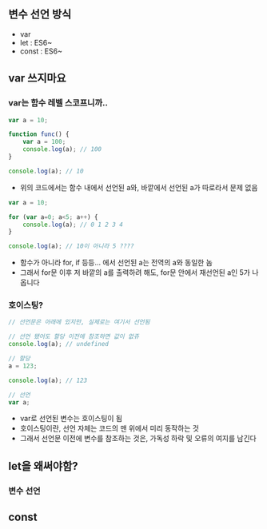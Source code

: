 ## 변수 선언 방식
- var
- let : ES6~
- const : ES6~

## var 쓰지마요
### var는 함수 레벨 스코프니까..
```js
var a = 10;

function func() {
    var a = 100;
    console.log(a); // 100
}

console.log(a); // 10
```
- 위의 코드에서는 함수 내에서 선언된 a와, 바깥에서 선언된 a가 따로라서 문제 없음

```js
var a = 10;

for (var a=0; a<5; a++) {
    console.log(a); // 0 1 2 3 4
}

console.log(a); // 10이 아니라 5 ????
```
- 함수가 아니라 for, if 등등... 에서 선언된 a는 전역의 a와 동일한 놈
- 그래서 for문 이후 저 바깥의 a를 출력하려 해도, for문 안에서 재선언된 a인 5가 나옵니다

### 호이스팅?
```js
// 선언문은 아래에 있지만, 실제로는 여기서 선언됨

// 선언 됐어도 할당 이전에 참조하면 값이 없쥬
console.log(a); // undefined

// 할당
a = 123;

console.log(a); // 123

// 선언
var a;
```
- var로 선언된 변수는 호이스팅이 됨
- 호이스팅이란, 선언 자체는 코드의 맨 위에서 미리 동작하는 것
- 그래서 선언문 이전에 변수를 참조하는 것은, 가독성 하락 및 오류의 여지를 남긴다

## let을 왜써야함?
### 변수 선언

## const